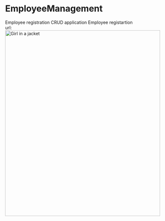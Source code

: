 # EmployeeManagement
Employee registration CRUD application
Employee registartion <br>
url: <img src="img_girl.jpg" alt="Girl in a jacket" width="500" height="600">

